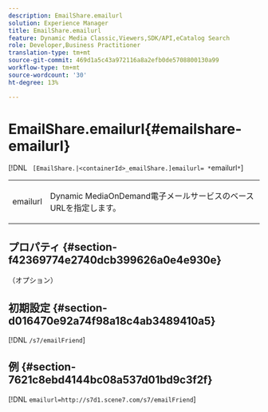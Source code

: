 ```yaml
---
description: EmailShare.emailurl
solution: Experience Manager
title: EmailShare.emailurl
feature: Dynamic Media Classic,Viewers,SDK/API,eCatalog Search
role: Developer,Business Practitioner
translation-type: tm+mt
source-git-commit: 469d1a5c43a972116a8a2efb0de5708800130a99
workflow-type: tm+mt
source-wordcount: '30'
ht-degree: 13%

---
```



# EmailShare.emailurl{#emailshare-emailurl}

[!DNL ` [EmailShare.|<containerId>_emailShare.]emailurl= *`emailurl`*`]

<table id="table_5321841E90C941678F32AAF995CDC257"> 
 <tbody> 
  <tr> 
   <td colname="col1"> <p><span class="codeph"><span class="varname"> emailurl</span></span> </p> </td> 
   <td colname="col2"> <p> Dynamic MediaOnDemand電子メールサービスのベースURLを指定します。 </p> </td> 
  </tr> 
 </tbody> 
</table>

## プロパティ {#section-f42369774e2740dcb399626a0e4e930e}

（オプション）

## 初期設定 {#section-d016470e92a74f98a18c4ab3489410a5}

[!DNL `/s7/emailFriend`]

## 例 {#section-7621c8ebd4144bc08a537d01bd9c3f2f}

[!DNL `emailurl=http://s7d1.scene7.com/s7/emailFriend`]
